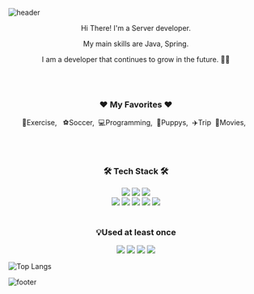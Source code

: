 ![header](https://capsule-render.vercel.app/api?type=waving&color=auto&height=200&section=header&text=Welcome%20to%20HeeJin%27s%20Github&fontSize=50&animation=twinkling&text-color=black)

<p align="center">Hi There! I'm a Server developer.</p>
<p align="center">My main skills are Java, Spring.</p>
<p align="center">I am a developer that continues to grow in the future. 💪🔥</p>

<br />
<br />

<h3 align="center">❤️ My Favorites ❤️</h3>
<p align="center">💪Exercise,&nbsp;&nbsp; ⚽Soccer,&nbsp;&nbsp;💻Programming,&nbsp;&nbsp;🐶Puppys,&nbsp;&nbsp;✈️Trip&nbsp;&nbsp;🎥Movies,&nbsp;&nbsp;</p>

<br />
<br />

<h3 align="center"><b>🛠 Tech Stack 🛠</b></h3>
<div align="center">
    <img src="https://img.shields.io/badge/java-007396?style=for-the-badge&logo=java&logoColor=white">
    <img src="https://img.shields.io/badge/spring-6DB33F?style=for-the-badge&logo=spring&logoColor=white">
    <img src="https://img.shields.io/badge/springboot-6DB33F?style=for-the-badge&logo=springboot&logoColor=white">
    <br />
    <img src="https://img.shields.io/badge/mariaDB-003545?style=for-the-badge&logo=mariaDB&logoColor=white">
    <img src="https://img.shields.io/badge/mysql-4479A1?style=for-the-badge&logo=mysql&logoColor=white">
    <img src="https://img.shields.io/badge/oracle-F80000?style=for-the-badge&logo=oracle&logoColor=white">
    <img src="https://img.shields.io/badge/linux-FCC624?style=for-the-badge&logo=linux&logoColor=black">
    <img src="https://img.shields.io/badge/AWS-232F3E?style=for-the-badge&logo=Amazon AWS&logoColor=white">
</div>
<br />
<h3 align="center"><b>💡Used at least once</b></h3>
<div align="center">
    <img src="https://img.shields.io/badge/javascript-F7DF1E?style=for-the-badge&logo=javascript&logoColor=black">
    <img src="https://img.shields.io/badge/node.js-339933?style=for-the-badge&logo=Node.js&logoColor=white">
    <img src="https://img.shields.io/badge/css-1572B6?style=for-the-badge&logo=css3&logoColor=white">
    <img src="https://img.shields.io/badge/html5-E34F26?style=for-the-badge&logo=html5&logoColor=white">
</div>

![Top Langs](https://github-readme-stats.vercel.app/api/top-langs/?username=devmanta&layout=compact&theme=buefy)

![footer](https://capsule-render.vercel.app/api?type=waving&color=auto&height=100&section=footer)
